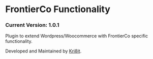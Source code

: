 # FrontierCo Functionality
### Current Version: 1.0.1

Plugin to extend Wordpress/Woocommerce with FrontierCo specific functionality.

Developed and Maintained by [Kri8it](https://kri8it.com/).
